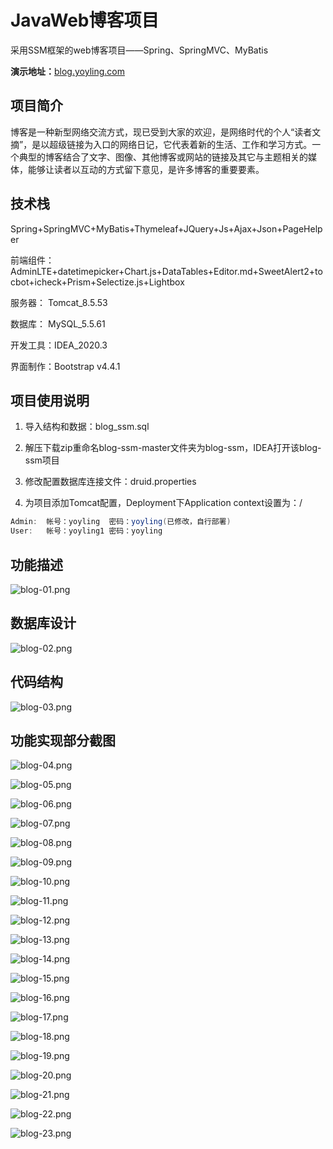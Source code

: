 # JavaWeb博客项目
采用SSM框架的web博客项目——Spring、SpringMVC、MyBatis

**演示地址：**[blog.yoyling.com](https://blog.yoyling.com)



## 项目简介

博客是一种新型网络交流方式，现已受到大家的欢迎，是网络时代的个人“读者文摘”，是以超级链接为入口的网络日记，它代表着新的生活、工作和学习方式。一个典型的博客结合了文字、图像、其他博客或网站的链接及其它与主题相关的媒体，能够让读者以互动的方式留下意见，是许多博客的重要要素。



## 技术栈

Spring+SpringMVC+MyBatis+Thymeleaf+JQuery+Js+Ajax+Json+PageHelper

前端组件：AdminLTE+datetimepicker+Chart.js+DataTables+Editor.md+SweetAlert2+tocbot+icheck+Prism+Selectize.js+Lightbox

服务器： Tomcat_8.5.53

数据库： MySQL_5.5.61

开发工具：IDEA_2020.3

界面制作：Bootstrap v4.4.1



## 项目使用说明

1. 导入结构和数据：blog_ssm.sql

2. 解压下载zip重命名blog-ssm-master文件夹为blog-ssm，IDEA打开该blog-ssm项目

3. 修改配置数据库连接文件：druid.properties

4. 为项目添加Tomcat配置，Deployment下Application context设置为：/

```Java
Admin:	帐号：yoyling	密码：yoyling(已修改，自行部署)
User:	帐号：yoyling1	密码：yoyling
```



## 功能描述

![blog-01.png](https://i.loli.net/2021/02/28/UFfON862WaoPGkz.png)



## 数据库设计

![blog-02.png](https://i.loli.net/2021/02/28/mx6ewPVdAEnGpqv.png)



## 代码结构

![blog-03.png](https://i.loli.net/2021/02/28/yMRtYIDn7X9mVqS.png)



## 功能实现部分截图

![blog-04.png](https://i.loli.net/2021/02/28/1tHym6iPhdDoZYp.png)

![blog-05.png](https://i.loli.net/2021/02/28/dxOHNznbCGaLkKM.png)

![blog-06.png](https://i.loli.net/2021/02/28/kJUQ5LCMR1hwxSD.png)

![blog-07.png](https://i.loli.net/2021/02/28/Ye5azqx913FJQWT.png)

![blog-08.png](https://i.loli.net/2021/02/28/VTu1WhNoOlC8vPi.png)

![blog-09.png](https://i.loli.net/2021/02/28/75T1qn6p9KVQlCv.png)

![blog-10.png](https://i.loli.net/2021/02/28/ONMXKwqex8zArp2.png)

![blog-11.png](https://i.loli.net/2021/02/28/c2KHgJPD3A6aeFC.png)

![blog-12.png](https://i.loli.net/2021/02/28/7fPCtEvRIzhJFgQ.png)

![blog-13.png](https://i.loli.net/2021/02/28/cE6tJ3wMBCXPs7m.png)

![blog-14.png](https://i.loli.net/2021/02/28/d8Pb2YRonjAGNTh.png)

![blog-15.png](https://i.loli.net/2021/02/28/yz8J2ZA4jdqRoGi.png)

![blog-16.png](https://i.loli.net/2021/02/28/Db7SGyzaAgqHW8T.png)

![blog-17.png](https://i.loli.net/2021/02/28/Ms5JzoS6afHdKg3.png)

![blog-18.png](https://i.loli.net/2021/02/28/9Sqz8JmcltUw27B.png)

![blog-19.png](https://i.loli.net/2021/02/28/RwHj5DZgQOx7Nqf.png)

![blog-20.png](https://i.loli.net/2021/02/28/YIJKz365cpWwEf9.png)

![blog-21.png](https://i.loli.net/2021/02/28/tU5PWveVpINkBm8.png)

![blog-22.png](https://i.loli.net/2021/02/28/e6IzvJyOlp4Qk1q.png)

![blog-23.png](https://i.loli.net/2021/02/28/g3bKjPYRyVhdi1F.png)

